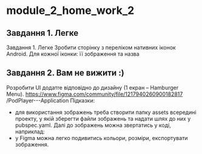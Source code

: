 # module_2_home_work_2

## Завдання 1. Легке
Завдання 1. Легке
Зробити сторінку з переліком нативних іконок Android. Для кожної іконки: її зображення та назва


## Завдання 2. Вам не вижити :)
Розробити UI додатre відповідно до дизайну (1 екран –
Hamburger Menu).
https://www.figma.com/community/file/1217940260900182817
/PodPlayer---Application
Підказки:
- для використання зображень треба створити папку assets
  всередині проекту, у якій зберегти файли зображень та
  надати шлях до них у pubspec.yaml. Далі до зображень можна
  звертатись у коді, наприклад:
- у Figmа можна легко подивитись кольори, розміри,
  експортувати зображення.